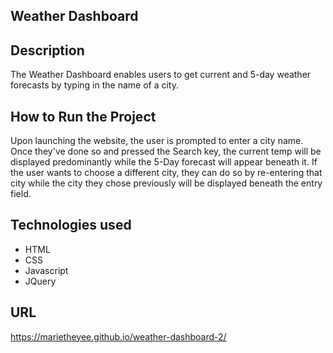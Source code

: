 ## Weather Dashboard

## Description

The Weather Dashboard enables users to get current and 5-day weather forecasts by typing in the name of a city.

## How to Run the Project

Upon launching the website, the user is prompted to enter a city name. Once they've done so and pressed the Search key, the current temp will be displayed predominantly while the 5-Day forecast will appear beneath it. If the user wants to choose a different city, they can do so by re-entering that city while the city they chose previously will be displayed beneath the entry field.

## Technologies used
 
 * HTML
 * CSS
 * Javascript
 * JQuery
 
 ## URL
 
  https://marietheyee.github.io/weather-dashboard-2/

